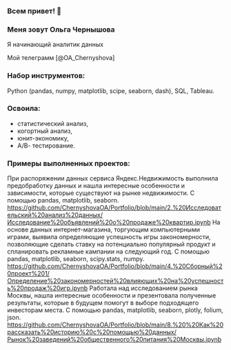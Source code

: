 ### Всем привет! 👋

### Меня зовут Ольга Чернышова

Я начинающий аналитик данных

Мой телеграмм [@OA_Chernyshova]

### Набор инструментов: 

Python (pandas, numpy, matplotlib, scipe, seaborn, dash), SQL, Tableau. 

### Освоила:

- статистический анализ,
- когортный анализ,
- юнит-экономику,
- А/В- тестирование.
  
### Примеры выполненных проектов:

При распоряжении данных сервиса Яндекс.Недвижимость выполнила предобработку данных и нашла интересные особенности и зависимости, которые существуют на рынке недвижимости. С помощью pandas, matplotlib, seaborn. https://github.com/ChernyshovaOA/Portfolio/blob/main/2.%20Исследовательский%20анализ%20данных/Исследование%20объявлений%20о%20продаже%20квартир.ipynb
На основе данных интернет-магазина, торгующим компьютерными играми, выявила определяющие успешность игры закономерности, позволяющие сделать ставку на потенциально популярный продукт и спланировать рекламные кампании на следующий год. С помощью pandas, matplotlib, seaborn, scipy.stats, numpy. https://github.com/ChernyshovaOA/Portfolio/blob/main/4.%20Сборный%20проект%201/Определение%20закономерностей%20влияющих%20на%20успешность%20продаж%20игр.ipynb
Работала над исследованием рынка Москвы, нашла интересные особенности и презентовала полученные результаты, которые в будущем помогут в выборе подходящего инвесторам места. С помощью pandas, matplotlib, seaborn, plotly, folium, json. https://github.com/ChernyshovaOA/Portfolio/blob/main/8.%20%20Как%20рассказать%20историю%20с%20помощью%20данных/Рынок%20заведений%20общественного%20питания%20Москвы.ipynb
